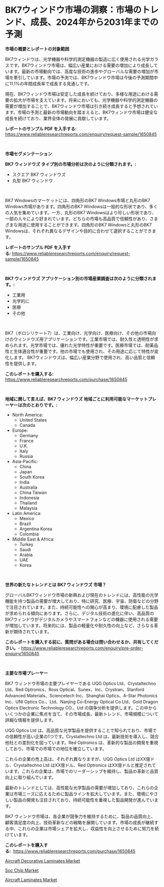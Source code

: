 <p><h1>BK7ウィンドウ市場の洞察：市場のトレンド、成長、2024年から2031年までの予測</h1></p><p><strong>市場の概要とレポートの対象範囲</strong></p>
<p><p>BK7ウィンドウは、光学機器や科学的測定機器の製造に広く使用される光学ガラスです。BK7ウィンドウ市場は、幅広い産業における需要の増加により成長しています。最新の市場動向では、高度な技術の進歩やグローバルな需要の増加が市場を牽引しています。市場の予測では、BK7ウィンドウ市場は今後の予測期間中に11.1%の年間成長率で成長する見通しです。</p><p>現在、BK7ウィンドウ市場は安定した成長を続けており、多様な用途における需要の拡大が市場を支えています。将来においても、光学機器や科学的測定機器の需要が増加することで、BK7ウィンドウ市場は引き続き成長すると予想されています。市場の予測と最新の市場動向を踏まえると、BK7ウィンドウ市場は健全な成長を続けており、業界全体の発展に貢献しています。</p></p>
<p><strong>レポートのサンプル PDF を入手する:</strong> <a href="https://www.reliableresearchreports.com/enquiry/request-sample/1650845">https://www.reliableresearchreports.com/enquiry/request-sample/1650845</a></p>
<p>&nbsp;</p>
<p><strong>市場セグメンテーション</strong></p>
<p><strong>BK7 ウィンドウズ タイプ別の市場分析は次のように分類されます。:</strong></p>
<p><ul><li>スクエア BK7 ウィンドウズ</li><li>丸型 BK7 ウィンドウ</li></ul></p>
<p>&nbsp;</p>
<p><p>BK7 Windowsのマーケットには、四角形のBK7 Windows市場と丸形のBK7 Windows市場があります。四角形のBK7 Windowsは一般的な形状であり、多くの人気を集めています。一方、丸形のBK7 Windowsはより珍しい形状であり、一部の人々により好まれています。どちらの市場も高品質で信頼性があり、さまざまな用途に使用することができます。四角形のBK7 Windowsと丸形のBK7 Windowsは、それぞれ異なるデザインや目的に合わせて選択することができます。</p></p>
<p><strong>レポートのサンプル PDF を入手する:</strong>&nbsp;<a href="https://www.reliableresearchreports.com/enquiry/request-sample/1650845">https://www.reliableresearchreports.com/enquiry/request-sample/1650845</a></p>
<p>&nbsp;</p>
<p><strong> BK7 ウィンドウズ アプリケーション別の市場産業調査は次のように分類されます。:</strong></p>
<p><ul><li>工業用</li><li>光学的に</li><li>医療</li><li>その他</li></ul></p>
<p>&nbsp;</p>
<p><p>BK7（ボロシリケート7）は、工業向け、光学向け、医療向け、その他の市場向けのウィンドウズ用アプリケーションです。工業市場では、耐久性と透明性が求められます。光学市場では、優れた光学特性が重要です。医療市場では、耐薬品性と生体適合性が重要です。他の市場でも使用され、その用途に応じて特性が変化します。 BK7ウィンドウズは、幅広い産業分野で使用され、高い品質と信頼性を提供します。</p></p>
<p><strong>このレポートを購入する:</strong>&nbsp; <a href="https://www.reliableresearchreports.com/purchase/1650845">https://www.reliableresearchreports.com/purchase/1650845</a></p>
<p>&nbsp;</p>
<p><strong>地域に関して言えば、BK7 ウィンドウズ 地域ごとに利用可能なマーケットプレーヤーは次のとおりです。:</strong></p>
<p><ul>
    <li>
        North America:
        <ul>
            <li>United States</li>
            <li>Canada</li>
        </ul>
    </li>
    <li>
        Europe:
        <ul>
            <li>Germany</li>
            <li>France</li>
            <li>U.K.</li>
            <li>Italy</li>
            <li>Russia</li>
        </ul>
    </li>
    <li>
        Asia-Pacific:
        <ul>
            <li>China</li>
            <li>Japan</li>
            <li>South Korea</li>
            <li>India</li>
            <li>Australia</li>
            <li>China Taiwan</li>
            <li>Indonesia</li>
            <li>Thailand</li>
            <li>Malaysia</li>
        </ul>
    </li>
    <li>
        Latin America:
        <ul>
            <li>Mexico</li>
            <li>Brazil</li>
            <li>Argentina Korea</li>
            <li>Colombia</li>
        </ul>
    </li>
    <li>
        Middle East & Africa:
        <ul>
            <li>Turkey</li>
            <li>Saudi</li>
            <li>Arabia</li>
            <li>UAE</li>
            <li>Korea</li>
        </ul>
    </li>
    </ul></p>
<p>&nbsp;</p>
<p><strong>世界の新たなトレンドとは BK7 ウィンドウズ 市場？</strong></p>
<p><p>グローバルBK7ウィンドウ市場の新興および現在のトレンドには、高性能の光学機能を持つ製品の需要が増大しており、特に研究、医療、宇宙、防衛などの分野で注目されています。また、持続可能性への関心が高まり、環境に配慮した製品が求められる傾向にあります。さらに、デジタル技術の進化に伴い、高品質のBK7ウィンドウがデジタルカメラやスマートフォンなどの機器に使用される需要が増加しています。将来的には、製品の軽量化や耐久性の向上など、さらなる革新が期待されています。</p></p>
<p><strong>このレポートを購入する前に、質問がある場合は問い合わせるか、共有してください。</strong>- <a href="https://www.reliableresearchreports.com/enquiry/pre-order-enquiry/1650845">https://www.reliableresearchreports.com/enquiry/pre-order-enquiry/1650845</a></p>
<p>&nbsp;</p>
<p><strong>主要な市場プレーヤー</strong></p>
<p><p>BK7 ウィンドウ市場の主要プレイヤーである UQG Optics Ltd、Crystaltechno Ltd、Red Optronics、Ross Optical、Sunex、Inc、Crystran、Stanford Advanced Materials、Sciencetech Inc、Shanghai Optics、A-Star Photonics Inc、UNI Optics Co.、Ltd、Nanjing Co-Energy Optical Co Ltd、Gold Dragon Optics Electronic Technology CO.、Ltd の競争分析を提供します。この中からいくつかの企業に焦点を当て、その市場成長、最新トレンド、市場規模について詳細な情報を提供します。</p><p>UQG Optics Ltd は、高品質な光学製品を提供することで知られており、市場での信頼性が高い企業の1つです。Crystaltechno Ltd は、最新技術を導入し、競合他社との差別化を図っています。Red Optronics は、革新的な製品の開発を重視しており、市場での市場での地位を確立しています。</p><p>これらの企業の売上高は、それぞれ異なりますが、UQG Optics Ltd はXX億ドル、Crystaltechno Ltd はXX億ドル、Red Optronics はXX億ドルと推定されています。これらの企業は、市場でのリーダーシップを維持し、製品の革新と品質向上に取り組んでいます。</p><p>最新のトレンドとしては、高性能な光学製品の需要が増加しており、これらの企業は市場ニーズに応えるために製品ラインを拡大しています。また、環境にやさしい製品の開発も注目されており、持続可能性を重視した製品開発が進んでいます。</p><p>BK7 ウィンドウ市場は、各企業が競争力を維持するために、製品の品質向上、顧客満足度の向上、技術革新などの戦略を展開しています。市場の成長が継続する中、これらの企業は市場シェアを拡大し、収益性を向上させるために努力を続けています。</p></p>
<p><strong>このレポートを購入する:</strong>&nbsp;&nbsp;<a href="https://www.reliableresearchreports.com/purchase/1650845">https://www.reliableresearchreports.com/purchase/1650845</a></p>
<p><p><a href="https://carnation-joke-41f.notion.site/Aircraft-Decorative-Laminates-Market-Size-Growth-Outlook-from-2024-to-2031-projecting-at-Market-s--76ac15f9c5b84800b896b57417c78ca3">Aircraft Decorative Laminates Market</a></p><p><a href="https://github.com/Alonsoolds3wq1d81czn8rbol/Market-Research-Report-List-1/blob/main/soc-chip-market.md">Soc Chip Market</a></p><p><a href="https://adventurous-uranium-ef9.notion.site/Aircraft-Laminates-Market-Size-and-Examines-its-Market-Scope-with-a-Primary-Focus-on-Growth-Opport-a633f7953ad74e37b4296ec58c9f5dc8">Aircraft Laminates Market</a></p></p>